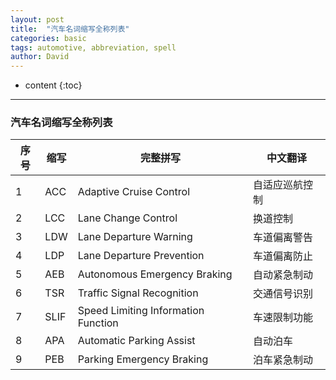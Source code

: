 ```yaml
---
layout: post
title:  "汽车名词缩写全称列表"
categories: basic
tags: automotive, abbreviation, spell
author: David
---
```


* content
{:toc}

---

### 汽车名词缩写全称列表

|序号|缩写|完整拼写|中文翻译|
|-|-|-|-|
|1|ACC|Adaptive Cruise Control|自适应巡航控制|
|2|LCC|Lane Change Control|换道控制|
|3|LDW|Lane Departure Warning|车道偏离警告|
|4|LDP|Lane Departure Prevention|车道偏离防止|
|5|AEB|Autonomous Emergency Braking|自动紧急制动|
|6|TSR|Traffic Signal Recognition|交通信号识别|
|7|SLIF|Speed Limiting Information Function|车速限制功能|
|8|APA|Automatic Parking Assist|自动泊车|
|9|PEB|Parking Emergency Braking|泊车紧急制动|




